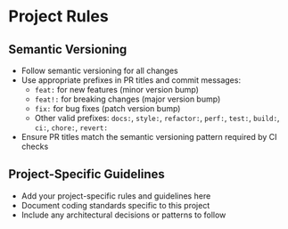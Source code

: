 # Project Rules

## Semantic Versioning

- Follow semantic versioning for all changes
- Use appropriate prefixes in PR titles and commit messages:
  - `feat:` for new features (minor version bump)
  - `feat!:` for breaking changes (major version bump)
  - `fix:` for bug fixes (patch version bump)
  - Other valid prefixes: `docs:`, `style:`, `refactor:`, `perf:`, `test:`, `build:`, `ci:`, `chore:`, `revert:`
- Ensure PR titles match the semantic versioning pattern required by CI checks

## Project-Specific Guidelines

- Add your project-specific rules and guidelines here
- Document coding standards specific to this project
- Include any architectural decisions or patterns to follow
